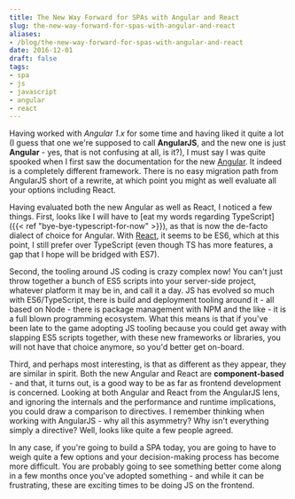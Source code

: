 ```yaml
---
title: The New Way Forward for SPAs with Angular and React
slug: the-new-way-forward-for-spas-with-angular-and-react
aliases:
- /blog/the-new-way-forward-for-spas-with-angular-and-react
date: 2016-12-01
draft: false
tags:
- spa
- js
- javascript
- angular
- react
---
```

Having worked with *Angular 1.x* for some time and having liked it quite a lot (I guess that one we're supposed to call **AngularJS**, and the new one is just **Angular** - yes, that is not confusing at all, is it?), I must say I was quite spooked when I first saw the documentation for the new [Angular](https://angular.io/). It indeed is a completely different framework. There is no easy migration path from AngularJS short of a rewrite, at which point you might as well evaluate all your options including React.

Having evaluated both the new Angular as well as React, I noticed a few things. First, looks like I will have to [eat my words regarding TypeScript]({{< ref "bye-bye-typescript-for-now" >}}), as that is now the de-facto dialect of choice for Angular. With [React](https://reactjs.org/), it seems to be ES6, which at this point, I still prefer over TypeScript (even though TS has more features, a gap that I hope will be bridged with ES7).

Second, the tooling around JS coding is crazy complex now! You can't just throw together a bunch of ES5 scripts into your server-side project, whatever platform it may be in, and call it a day. JS has evolved so much with ES6/TypeScript, there is build and deployment tooling around it - all based on Node - there is package management with NPM and the like - it is a full blown programming ecosystem. What this means is that if you've been late to the game adopting JS tooling because you could get away with slapping ES5 scripts together, with these new frameworks or libraries, you will not have that choice anymore, so you'd better get on-board.

Third, and perhaps most interesting, is that as different as they appear, they are similar in spirit. Both the new Angular and React are **component-based** - and that, it turns out, is a good way to be as far as frontend development is concerned. Looking at both Angular and React from the AngularJS lens, and ignoring the internals and the performance and runtime implications, you could draw a comparison to directives. I remember thinking when working with AngularJS - why all this asymmetry? Why isn't everything simply a directive? Well, looks like quite a few people agreed.

In any case, if you're going to build a SPA today, you are going to have to weigh quite a few options and your decision-making process has become more difficult. You are probably going to see something better come along in a few months once you've adopted something - and while it can be frustrating, these are exciting times to be doing JS on the frontend.
